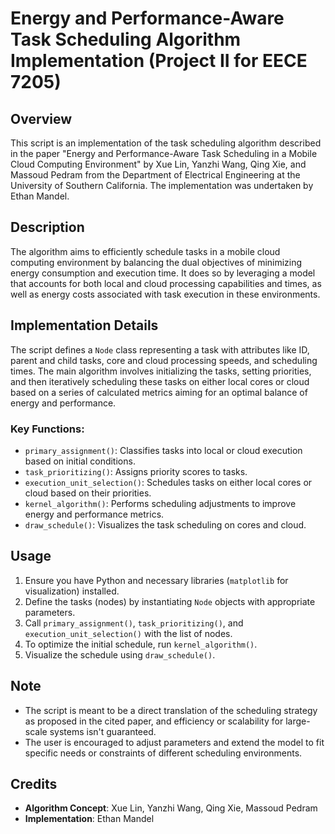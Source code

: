 # Energy and Performance-Aware Task Scheduling Algorithm Implementation (Project II for EECE 7205)

## Overview
This script is an implementation of the task scheduling algorithm described in the paper "Energy and Performance-Aware Task Scheduling in a Mobile Cloud Computing Environment" by Xue Lin, Yanzhi Wang, Qing Xie, and Massoud Pedram from the Department of Electrical Engineering at the University of Southern California. The implementation was undertaken by Ethan Mandel.

## Description
The algorithm aims to efficiently schedule tasks in a mobile cloud computing environment by balancing the dual objectives of minimizing energy consumption and execution time. It does so by leveraging a model that accounts for both local and cloud processing capabilities and times, as well as energy costs associated with task execution in these environments.

## Implementation Details
The script defines a `Node` class representing a task with attributes like ID, parent and child tasks, core and cloud processing speeds, and scheduling times. The main algorithm involves initializing the tasks, setting priorities, and then iteratively scheduling these tasks on either local cores or cloud based on a series of calculated metrics aiming for an optimal balance of energy and performance.

### Key Functions:
- `primary_assignment()`: Classifies tasks into local or cloud execution based on initial conditions.
- `task_prioritizing()`: Assigns priority scores to tasks.
- `execution_unit_selection()`: Schedules tasks on either local cores or cloud based on their priorities.
- `kernel_algorithm()`: Performs scheduling adjustments to improve energy and performance metrics.
- `draw_schedule()`: Visualizes the task scheduling on cores and cloud.

## Usage
1. Ensure you have Python and necessary libraries (`matplotlib` for visualization) installed.
2. Define the tasks (nodes) by instantiating `Node` objects with appropriate parameters.
3. Call `primary_assignment()`, `task_prioritizing()`, and `execution_unit_selection()` with the list of nodes.
4. To optimize the initial schedule, run `kernel_algorithm()`.
5. Visualize the schedule using `draw_schedule()`.

## Note
- The script is meant to be a direct translation of the scheduling strategy as proposed in the cited paper, and efficiency or scalability for large-scale systems isn't guaranteed.
- The user is encouraged to adjust parameters and extend the model to fit specific needs or constraints of different scheduling environments.

## Credits
- **Algorithm Concept**: Xue Lin, Yanzhi Wang, Qing Xie, Massoud Pedram
- **Implementation**: Ethan Mandel
